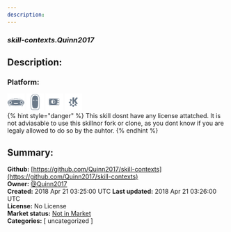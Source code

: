 ```yaml
---
description: 
---
```


### _skill-contexts.Quinn2017_  
## Description:  
  
  
  
### Platform:  
 ![Mark I](../.gitbook/assets/mark-1-icon.png)  ![Mark II](../.gitbook/assets/mark-2-icon.png)  ![Picroft](../.gitbook/assets/picroft-icon.png)  ![plasmoid](../.gitbook/assets/kde.png)   
{% hint style="danger" %}
This skill dosnt have any license attatched. It is not adviasable to use this skillnor fork or clone, as you dont know if you are legaly allowed to do so by the auhtor.
{% endhint %}
  
## Summary:  
**Github:** [https://github.com/Quinn2017/skill-contexts](https://github.com/Quinn2017/skill-contexts)  
**Owner:** [@Quinn2017](https://github.com/Quinn2017)  
**Created:** 2018 Apr 21 03:25:00 UTC  **Last updated:** 2018 Apr 21 03:26:00 UTC  
**License:** No License  
**Market status:** [Not in Market](https://market.mycroft.ai/skill/)  
**Categories:** [ uncategorized ]   
